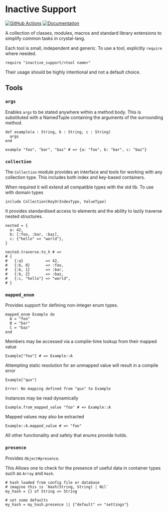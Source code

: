 # Inactive Support

[![GitHub Actions](https://img.shields.io/endpoint.svg?url=https%3A%2F%2Factions-badge.atrox.dev%2Fspider-gazelle%2Finactive-support%2Fbadge&label=Tests&logo=none)](https://github.com/spider-gazelle/inactive-support/actions/workflows/crystal.yml)
[![Documentation](https://img.shields.io/badge/Documentation-available-brightgreen.svg)](https://spider-gazelle.github.io/inactive-support)

A collection of classes, modules, macros and standard library extensions to simplify common tasks in crystal-lang.

Each tool is small, independent and generic.
To use a tool, explicitly `require` where needed.

```crystal
require "inactive_support/<tool name>"
```

Their usage should be highly intentional and not a default choice.


## Tools

### `args`

Enables `args` to be stated anywhere within a method body.
This is substituted with a NamedTuple containing the arguments of the surrounding method.

```crystal
def example(a : String, b : String, c : String)
  args
end

example "foo", "bar", "baz" # => {a: "foo", b: "bar", c: "baz"}
```


### `collection`

The `Collection` module provides an interface and tools for working with any collection type.
This includes both index and key-based containers.

When required it will extend all compatible types with the std lib.
To use with domain types
```
include Collection(KeyOrIndexType, ValueType)
```

It provides standardised access to elements and the ability to lazily traverse nested structures.

```crystal
nested = {
  a: 42,
  b: [:foo, :bar, :baz],
  c: {"hello" => "world"},
}

nested.traverse.to_h # =>
# {
#   {:a}          => 42,
#   {:b, 0}       => :foo,
#   {:b, 1}       => :bar,
#   {:b, 2}       => :baz,
#   {:c, "hello"} => "world",
# }
```


### `mapped_enum`

Provides support for defining non-integer enum types.
```crystal
mapped_enum Example do
  A = "foo"
  B = "bar"
  C = "baz"
end
```

Members may be accessed via a compile-time lookup from their mapped value
```crystal
Example["foo"] # => Example::A
```

Attempting static resolution for an unmapped value will result in a compile error
```crystal
Example["qux"]

Error: No mapping defined from "qux" to Example
```

Instances may be read dynamically
```crystal
Example.from_mapped_value "foo" # => Example::A
```

Mapped values may also be extracted
```crystal
Example::A.mapped_value # => "foo"
```

All other functionality and safety that enums provide holds.


### `presence`

Provides `Object#presence`.

This Allows one to check for the presence of useful data in container types such as `Array` and `Hash`.

```crystal
# hash loaded from config file or database
# imagine this is `Hash(String, String) | Nil`
my_hash = {} of String => String

# set some defaults
my_hash = my_hash.presence || {"default" => "settings"}
```


